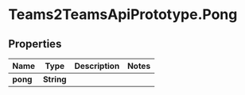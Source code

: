 # Teams2TeamsApiPrototype.Pong

## Properties

Name | Type | Description | Notes
------------ | ------------- | ------------- | -------------
**pong** | **String** |  | 


